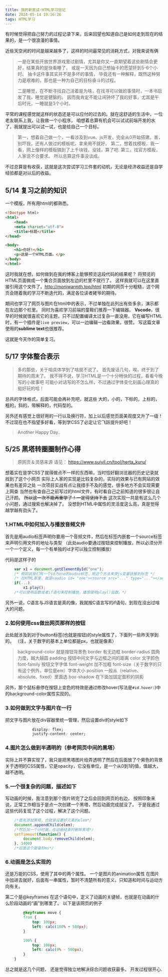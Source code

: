 ```yaml
---
title: 我的新尝试-HTML学习日记
date: 2024-05-14 19:16:26
tags: HTML学习
---
```


有时候觉得把自己努力的过程记录下来，后来回望也知道自己是如何走到现在的结果的，是一个很浪漫的事情。
<!--more-->

近些天空闲的时间是越来越多了，这样的时间最常见的消耗方式，对我来说有俩
>  一是在某些开放世界游戏里过剧情，尤其是你又一直期望着这些剧情会更好，结果真的是快看睡了，
或是一天因为自己想抽卡的愿望肝到5-6个小时。
抽卡这件事其实并不是多坏的事情，
毕竟还有一种解释，既然这种努力是艰难的，那也是一种为自己的目标奋斗的过程。
> 
> 二是睡觉，在不断寻找自己活着是为啥，在找寻可以做的事情时，一本书启发了我，睡觉是健脑的。
因而我肯定不能让闹钟坏了我的好事，尤其是午后时光，一睡就是3个小时。

平常的课程感觉就这样的状态还是可以应付的过去的。就在这舒适的生活中，一位老友联系上我，让我做一个小程序，
咱想着总算有机会可以试试前端开发的水了，我就提出可以试一试，也是给自己一个目标。
>第一，想着自己做一个，一看涉及到vue、js开发，完全从0开始搭建。害，别吓我，还有人做过的模板呢，拿来用不就好。
>第二，想着找模板，我一看，网上像样的模板搞到了上千块钱，没钱，算了吧.
>第三，找官方模板，人家说不合要求。
所以总算这件事没谈成。

不过总算是有收获，这就是这次尝试学习三件套的动机，无论是经济收益还是自学经验都是对以后的收益。

## 5/14 复习之前的知识

一个模版，所有用html的都熟悉。
```HTML
<!Doctype html>
<html>
	<head>
	<meta charset="utf-8">
	<title>标题</title>
</head>

<body>
	<h1>你好!</h1>
	<p>这是一个HTML页面。</p>
</body>
</html>
```
这时我就在想，如何做到在我的博客上能够预览这段代码的结果呢？
将预览的HTML页面做成一个集合页面放到左边的栏里不就行了。
这样我就可以在这里直接引用这个文件了。http://moniwarmth.top/html
初期的网页十分粗糙，这个网页会随着我的学习不断迭代的，满足各位读者姥爷的期待。

期间也学习了网页与图片在html中的表示，不过单独在此列出有些多余，演示都在左边那个栏里。
同时为喜欢学习前端的童鞋们推荐一下编辑器。
**Vscode**，很早的时候就很喜欢它的主题，只不过配置编译太过复杂一直没用，它在编写HTML时，有一个插件是`live preview`，可以一边编辑一边看效果，很赞。
写这篇文章使用的**sublime text**也很推荐。

这就是今天作的简单复习。

## 5/17 字体整合表示

>多的那些，关于咱具体学到了啥就不说了。
>首先废话几句，唉，终于到了期待的周末了。
>我不得不说，学习HTML是一个十分畅快的过程，看看今晚写的小故事吧
>可能小对话写的不怎么样，不过通过字体变化刻画心理真的挺好玩的哈！

总共的字体格式，后面可能会再补充吧，就这些
大的，小的，下标的，上标的，粗的，斜的，带解释的，代码型的。

另外还有感觉上很好用的一行以及换行符，加上以后感觉页面美观度又升了一级！
不过现在也不指望多好看，等到学CSS了必定让它飞跃提升好吧！

> Another Happy Day..

## 5/25 黑塔转圈圈制作心得

> 原网页＆灵感来源 请见： https://www.suiyil.cn/tool/herta_kuru/ 

想着实在是学CSS了就得做点不一样的东西嘛，当时恰好翻浏览器的历史记录就找到了这个小网页
实际上人家的实现是比较复杂的，实际的效果与已有网站的效果也有差异之处
一次项目实战有点让我措手不及的感觉，很多地方不会实现需要上网查
当然也有查自己之前写过的html文件，有时看自己之前知道的很多很让自己汗颜。
~~所以这一次不能再重学了！一定得坚持下去~~
这次实现一共是有这么几个小问题，通过搜索也解决掉了。
没想到HTML中属性的灵活度这么高，真是觉得越学越有劲头了。

### 1.HTML中如何加入与播放音频文件

首先是用audio标签声明你要用一个音频文件，然后在标签内嵌套一个source标签来声明引用文件的地址与类型
（此处audio要通过按钮来控制播放，所以必须分开一个一个定义，每一个有单独的id才可以独立控制播放）

代码是这样子的
```Javascript
	var x1 = document.getElementById("one");
	/* 假如说我们有一个id为one的audio标签，用这个方法来使js变量链接到标签 */
	/* 在HTML那里，就是<audio id= "one"><source src="..." type="..."></audio>*/
	if(...)
		x1.play();
	/*可以使用函数或者if语句来控制播放，播放使用play()函数。*/
```

另外一说，C语言与JS语言是真的像，我就按C语言写的if语句，到现在没出过啥大的问题。

### 2.如何使用css做出网页那样的按钮

此处就涉及到对于button标签(也就是按钮)的style属性了，下面列一些昨天学到的。
（注，关于数字的基本上单位都是px，也就是像素）

> background-color 就是按钮背景色
> border 有无边框
> border-radius 圆角力度，越大越圆
> padding 按钮中间文字与边框之间的距离
> color 文字颜色
> font-family 按钮文字字体
> font-weight 加不加粗
> font-size（关于数字的只有这个例外，单位是em）字体大小
> position 一般从（relative、absolute、fixed）里面选
> box-shadow 在下面加固定面积的阴影

另外，那个鼠标悬停在按钮上变色的特效是通过修改hover(写法是`#id.hover:`)中的background-color属性实现的。

### 3.如何做到文字与图片在一行

把文字与图片放在div容器里统一管理，然后设置div的style如下

```CSS
            display: flex;
            justify-content: center;
```

### 4.图片怎么做到半透明的（参考网页中间的黑塔）

实际上并不算实现了，我只是把黑塔图片给弄透明了然后在后面放了个紫色的背景
关于透明的CSS属性，它是opacity，它没有单位，是一个从0到1的值，值越大，越不透明。

### 5.一个很复杂的问题，描述如下

写动画的时候，我注意到那个图片转完了之后会回到网页的右边，
按照印象来说，正常工作相当于是点一次创建一个黑塔，然后动画完成就没了。
于是我通过这些代码复现了这个过程，解决了这个问题。

```Javascript
	/*首先添加黑塔，也就是设置好元素的elem*/
	document.appendChild(elem);
	/*然后加一个计时器，在动画结束时删除黑塔*/
	setTimeout(function() {
		document.body.removeChild(elem);
	}, 1400)
	/*后面这个是毫秒ms*/
```

### 6.动画是怎么实现的

还是万能的CSS，使用了其中的两个属性。
一个是图片的animation属性
在图片中加进去就好，后面有一串属性，暂时不清楚所有的意义，只知道和时间与运动方向有关。

第二个是@keyframes
在这个语句中，定义了动画的关键帧，也就是在动画的什么阶段动画的“画”到哪里了。
以下是该网页的例子

```CSS
        @keyframes move {
        from {
            top: 100px;
            left: calc(100% + 500px);
        }

        100% {
            top: 100px;
            left: calc(0% - 500px);
        }
    }
```

总之就是这几个问题，
还是觉得独立地解决综合问题收获最多。
开发过程很开心.